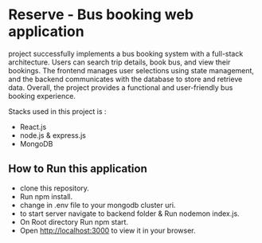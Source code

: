 # Reserve - Bus booking web application

project successfully implements a bus booking system with a full-stack architecture. Users can search trip details, book bus, and view their bookings. The frontend manages user selections using state management, and the backend communicates with the database to store and retrieve data. Overall, the project provides a functional and user-friendly bus booking experience.

Stacks used in this project is :
- React.js
- node.js & express.js
- MongoDB 

## How to Run this application

- clone this repository.
- Run npm install.
- change in .env file to your mongodb cluster uri.
- to start server navigate to backend folder & Run nodemon index.js.
- On Root directory Run npm start.
- Open [http://localhost:3000](http://localhost:3000) to view it in your browser.




